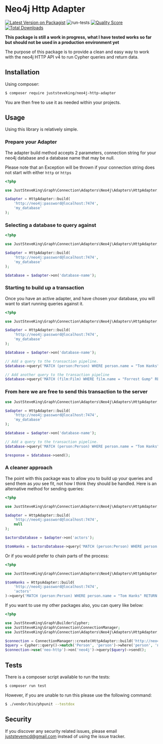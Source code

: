 # Neo4j Http Adapter

[![Latest Version on Packagist][ico-version]][link-packagist]
![run-tests](https://github.com/JustSteveKing/neo4j-http-adapter/workflows/run-tests/badge.svg)
[![Quality Score][ico-code-quality]][link-code-quality]
[![Total Downloads][ico-downloads]][link-downloads]

**This package is still a work in progress, what I have tested works so far but should not be used in a production environment yet**

The purpose of this package is to provide a clean and easy way to work with the neo4j HTTP API v4 to run Cypher queries and return data.


## Installation

Using composer:

```bash
$ composer require juststeveking/neo4j-http-adapter
```

You are then free to use it as needed within your projects.


## Usage

Using this library is relatively simple.


### Prepare your Adapter

The adapter build method accepts 2 parameters, connection string for your neo4j database and a database name that may be null.

Please note that an Exception will be thrown if your connection string does not start with either `http` or `https`

```php
<?php

use JustSteveKing\Graph\Connection\Adapters\Neo4j\Adapters\HttpAdapter;

$adapter = HttpAdapter::build(
    'http://neo4j:password@localhost:7474',
    'my_database'
);
```


### Selecting a database to query against

```php
<?php

use JustSteveKing\Graph\Connection\Adapters\Neo4j\Adapters\HttpAdapter;

$adapter = HttpAdapter::build(
    'http://neo4j:password@localhost:7474',
    'my_database'
);

$database = $adapter->on('database-name');
```


### Starting to build up a transaction

Once you have an active adapter, and have chosen your database, you will want to start running queries against it.

```php
<?php

use JustSteveKing\Graph\Connection\Adapters\Neo4j\Adapters\HttpAdapter;

$adapter = HttpAdapter::build(
    'http://neo4j:password@localhost:7474',
    'my_database'
);

$database = $adapter->on('database-name');

// Add a query to the transaction pipeline.
$database->query('MATCH (person:Person) WHERE person.name = "Tom Hanks" RETURN person');

// Add another query to the transaction pipeline
$database->query('MATCH (film:Film) WHERE film.name = "Forrest Gump" RETURN film');
```


### From here we are free to send this transaction to the server

```php
use JustSteveKing\Graph\Connection\Adapters\Neo4j\Adapters\HttpAdapter;

$adapter = HttpAdapter::build(
    'http://neo4j:password@localhost:7474',
    'my_database'
);

$database = $adapter->on('database-name');

// Add a query to the transaction pipeline.
$database->query('MATCH (person:Person) WHERE person.name = "Tom Hanks" RETURN person');

$response = $database->send();
```


### A cleaner approach

The point with this package was to allow you to build up your queries and send them as *you* see fit, not how I think they should be handled.
Here is an alternative method for sending queries:


```php
<?php

use JustSteveKing\Graph\Connection\Adapters\Neo4j\Adapters\HttpAdapter;

$adapter = HttpAdapter::build(
    'http://neo4j:password@localhost:7474',
    null
);

$actorsDatabase = $adapter->on('actors');

$tomHanks = $actorsDatabase->query('MATCH (person:Person) WHERE person.name = "Tom Hanks" RETURN person')->send();
```

Or if you would prefer to chain parts of the process:

```php
<?php

use JustSteveKing\Graph\Connection\Adapters\Neo4j\Adapters\HttpAdapter;

$tomHanks = HttpsAdapter::build(
    'http://neo4j:password@localhost:7474',
    'actors'
)->query('MATCH (person:Person) WHERE person.name = "Tom Hanks" RETURN person')->send();
```


If you want to use my other packages also, you can query like below:


```php
<?php

use JustSteveKing\Graph\Builder\Cypher;
use JustSteveKing\Graph\Connection\ConnectionManager;
use JustSteveKing\Graph\Connection\Adapters\Neo4j\Adapters\HttpAdapter;

$connection = ConnectionManager::create(HttpAdapter::build('http://neo4j:password@localhost:7474', null));
$query = Cypher::query()->match('Person', 'person')->where('person', 'name', '=', 'Tom Hanks')->return('person');
$connection->use('neo-http')->on('neo4j')->query($query)->send();
```

## Tests

There is a composer script available to run the tests:

```bash
$ composer run test
```

However, if you are unable to run this please use the following command:

```bash
$ ./vendor/bin/phpunit --testdox
```

## Security

If you discover any security related issues, please email juststevemcd@gmail.com instead of using the issue tracker.


[ico-version]: https://img.shields.io/packagist/v/juststeveking/neo4j-http-adapter.svg?style=flat-square
[ico-downloads]: https://img.shields.io/packagist/dt/juststeveking/neo4j-http-adapter.svg?style=flat-square
[ico-code-quality]: https://img.shields.io/scrutinizer/g/JustSteveKing/neo4j-http-adapter.svg?style=flat-square

[link-packagist]: https://packagist.org/packages/juststeveking/neo4j-http-adapter
[link-downloads]: https://packagist.org/packages/juststeveking/neo4j-http-adapter
[link-author]: https://github.com/JustSteveKing
[link-code-quality]: https://scrutinizer-ci.com/g/JustSteveKing/neo4j-http-adapter
